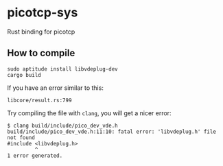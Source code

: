 # picotcp-sys
Rust binding for picotcp

## How to compile

```
sudo aptitude install libvdeplug-dev
cargo build
```

If you have an error similar to this:

```thread 'main' panicked at 'Failed to generate bindings for /home/user/picotcp-sys/target/debug/build/picotcp-sys-cd06b602a1ad2b2a/out/picotcp/include/pico_dev_vde.h: ()', src/
libcore/result.rs:799
```

Try compiling the file with `clang`, you will get a nicer error:

```
$ clang build/include/pico_dev_vde.h
build/include/pico_dev_vde.h:11:10: fatal error: 'libvdeplug.h' file not found
#include <libvdeplug.h>
         ^
1 error generated.
```
